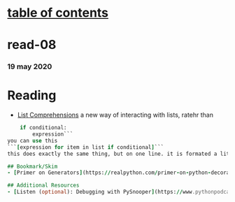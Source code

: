 # [table of contents](https://h-griffin.github.io/reading-notes-401/)
# read-08
### 19 may 2020

# Reading
- [List Comprehensions](https://www.pythonforbeginners.com/basics/list-comprehensions-in-python)
a new way of interacting with lists, ratehr than 
```for item in list:
    if conditional:
        expression```
you can use this 
```[expression for item in list if conditional]```
this does exactly the same thing, but on one line. it is formated a little backwards, but you can assign it to a new variable and the result will be stored in teh variable, saving space.

## Bookmark/Skim
- [Primer on Generators](https://realpython.com/primer-on-python-decorators/)

## Additional Resources
- [Listen (optional): Debugging with PySnooper](https://www.pythonpodcast.com/pysnooper-python-debugging-episode-241/)